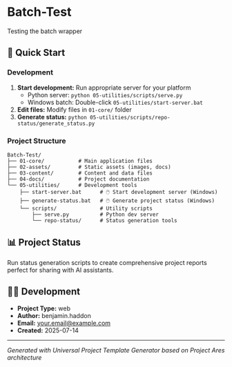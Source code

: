 # Batch-Test

Testing the batch wrapper

## 🚀 Quick Start

### Development
1. **Start development:** Run appropriate server for your platform
   - Python server: `python 05-utilities/scripts/serve.py`
   - Windows batch: Double-click `05-utilities/start-server.bat`
2. **Edit files:** Modify files in `01-core/` folder  
3. **Generate status:** `python 05-utilities/scripts/repo-status/generate_status.py`

### Project Structure
```
Batch-Test/
├── 01-core/           # Main application files
├── 02-assets/         # Static assets (images, docs)
├── 03-content/        # Content and data files
├── 04-docs/           # Project documentation
└── 05-utilities/      # Development tools
    ├── start-server.bat      # 🖱️ Start development server (Windows)
    ├── generate-status.bat   # 🖱️ Generate project status (Windows)
    └── scripts/              # Utility scripts
        ├── serve.py          # Python dev server
        └── repo-status/      # Status generation tools
```

## 📊 Project Status

Run status generation scripts to create comprehensive project reports perfect for sharing with AI assistants.

## 👨‍💻 Development

- **Project Type:** web
- **Author:** benjamin.haddon
- **Email:** your.email@example.com
- **Created:** 2025-07-14


---

*Generated with Universal Project Template Generator based on Project Ares architecture*